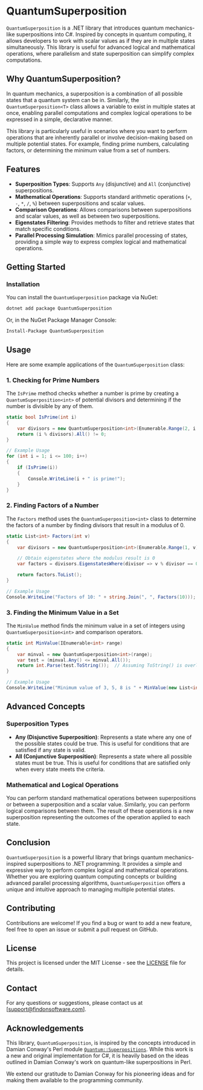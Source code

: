 ﻿
# QuantumSuperposition

`QuantumSuperposition` is a .NET library that introduces quantum mechanics-like superpositions into C#. Inspired by concepts in quantum computing, it allows developers to work with scalar values as if they are in multiple states simultaneously. This library is useful for advanced logical and mathematical operations, where parallelism and state superposition can simplify complex computations.

## Why QuantumSuperposition?

In quantum mechanics, a superposition is a combination of all possible states that a quantum system can be in. Similarly, the `QuantumSuperposition<T>` class allows a variable to exist in multiple states at once, enabling parallel computations and complex logical operations to be expressed in a simple, declarative manner.

This library is particularly useful in scenarios where you want to perform operations that are inherently parallel or involve decision-making based on multiple potential states. For example, finding prime numbers, calculating factors, or determining the minimum value from a set of numbers.

## Features

- **Superposition Types**: Supports `Any` (disjunctive) and `All` (conjunctive) superpositions.
- **Mathematical Operations**: Supports standard arithmetic operations (`+`, `-`, `*`, `/`, `%`) between superpositions and scalar values.
- **Comparison Operations**: Allows comparisons between superpositions and scalar values, as well as between two superpositions.
- **Eigenstates Filtering**: Provides methods to filter and retrieve states that match specific conditions.
- **Parallel Processing Simulation**: Mimics parallel processing of states, providing a simple way to express complex logical and mathematical operations.

## Getting Started

### Installation

You can install the `QuantumSuperposition` package via NuGet:

```bash
dotnet add package QuantumSuperposition
```

Or, in the NuGet Package Manager Console:

```bash
Install-Package QuantumSuperposition
```

## Usage

Here are some example applications of the `QuantumSuperposition` class:

### 1. Checking for Prime Numbers

The `IsPrime` method checks whether a number is prime by creating a `QuantumSuperposition<int>` of potential divisors and determining if the number is divisible by any of them.

```csharp
static bool IsPrime(int i)
{
    var divisors = new QuantumSuperposition<int>(Enumerable.Range(2, i > 2 ? i - 2 : 1));
    return (i % divisors).All() != 0;
}

// Example Usage
for (int i = 1; i <= 100; i++)
{
    if (IsPrime(i))
    {
        Console.WriteLine(i + " is prime!");
    }
}
```

### 2. Finding Factors of a Number

The `Factors` method uses the `QuantumSuperposition<int>` class to determine the factors of a number by finding divisors that result in a modulus of 0.

```csharp
static List<int> Factors(int v)
{
    var divisors = new QuantumSuperposition<int>(Enumerable.Range(1, v));

    // Obtain eigenstates where the modulus result is 0
    var factors = divisors.EigenstatesWhere(divisor => v % divisor == 0);

    return factors.ToList();
}

// Example Usage
Console.WriteLine("Factors of 10: " + string.Join(", ", Factors(10)));
```

### 3. Finding the Minimum Value in a Set

The `MinValue` method finds the minimum value in a set of integers using `QuantumSuperposition<int>` and comparison operators.

```csharp
static int MinValue(IEnumerable<int> range)
{
    var minval = new QuantumSuperposition<int>(range);
    var test = (minval.Any() <= minval.All());
    return int.Parse(test.ToString());  // Assuming ToString() is overloaded to represent the collapsed result.
}

// Example Usage
Console.WriteLine("Minimum value of 3, 5, 8 is " + MinValue(new List<int> { 3, 5, 8 }));
```

## Advanced Concepts

### Superposition Types

- **Any (Disjunctive Superposition)**: Represents a state where any one of the possible states could be true. This is useful for conditions that are satisfied if any state is valid.
- **All (Conjunctive Superposition)**: Represents a state where all possible states must be true. This is useful for conditions that are satisfied only when every state meets the criteria.

### Mathematical and Logical Operations

You can perform standard mathematical operations between superpositions or between a superposition and a scalar value. Similarly, you can perform logical comparisons between them. The result of these operations is a new superposition representing the outcomes of the operation applied to each state.

## Conclusion

`QuantumSuperposition` is a powerful library that brings quantum mechanics-inspired superpositions to .NET programming. It provides a simple and expressive way to perform complex logical and mathematical operations. Whether you are exploring quantum computing concepts or building advanced parallel processing algorithms, `QuantumSuperposition` offers a unique and intuitive approach to managing multiple potential states.

## Contributing

Contributions are welcome! If you find a bug or want to add a new feature, feel free to open an issue or submit a pull request on GitHub.

## License

This project is licensed under the MIT License - see the [LICENSE](LICENSE) file for details.

## Contact

For any questions or suggestions, please contact us at [support@findonsoftware.com].

## Acknowledgements

This library, `QuantumSuperposition`, is inspired by the concepts introduced in Damian Conway's Perl module [`Quantum::Superpositions`](https://metacpan.org/pod/Quantum::Superpositions). While this work is a new and original implementation for C#, it is heavily based on the ideas outlined in Damian Conway's work on quantum-like superpositions in Perl.

We extend our gratitude to Damian Conway for his pioneering ideas and for making them available to the programming community.